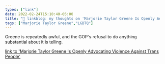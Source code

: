 ```yaml
---
types: ["link"]
date: 2022-02-24T15:10:40-05:00
title: "🔗 linkblog: my thoughts on 'Marjorie Taylor Greene Is Openly Advocating Violence Against Trans People'"
tags: ["Marjorie Taylor Greene","LGBTQ"]
---
```

Greene is repeatedly awful, and the GOP's refusal to do anything substantial about it is telling.
 
[link to 'Marjorie Taylor Greene Is Openly Advocating Violence Against Trans People'](https://www.vice.com/en/article/4awbxd/marjorie-taylor-greene-violence-trans-people)
